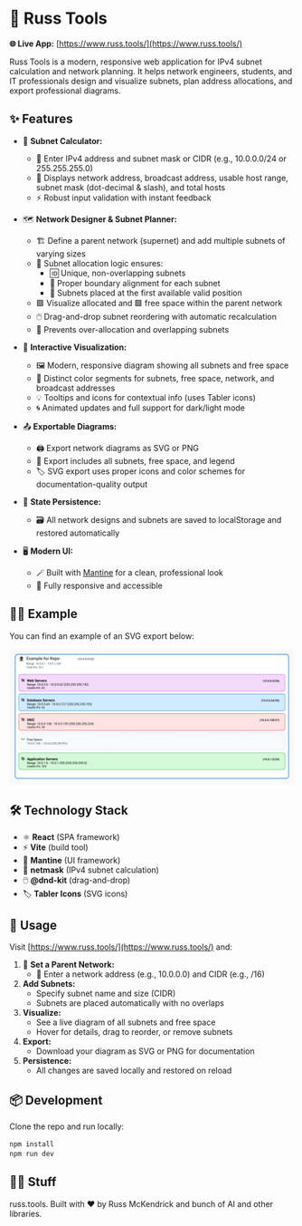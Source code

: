 # 🚦 Russ Tools

**🌐 Live App:** [https://www.russ.tools/](https://www.russ.tools/)

Russ Tools is a modern, responsive web application for IPv4 subnet calculation and network planning. It helps network engineers, students, and IT professionals design and visualize subnets, plan address allocations, and export professional diagrams.

## ✨ Features

- 🧮 **Subnet Calculator:**
  - 🔢 Enter IPv4 address and subnet mask or CIDR (e.g., 10.0.0.0/24 or 255.255.255.0)
  - 📡 Displays network address, broadcast address, usable host range, subnet mask (dot-decimal & slash), and total hosts
  - ⚡ Robust input validation with instant feedback

- 🗺️ **Network Designer & Subnet Planner:**
  - 🏗️ Define a parent network (supernet) and add multiple subnets of varying sizes
  - 🧩 Subnet allocation logic ensures:
    - 🆔 Unique, non-overlapping subnets
    - 📏 Proper boundary alignment for each subnet
    - 🚦 Subnets placed at the first available valid position
  - 🟩 Visualize allocated and 🟩 free space within the parent network
  - 🖱️ Drag-and-drop subnet reordering with automatic recalculation
  - 🚫 Prevents over-allocation and overlapping subnets

- 🎨 **Interactive Visualization:**
  - 🖼️ Modern, responsive diagram showing all subnets and free space
  - 🌈 Distinct color segments for subnets, free space, network, and broadcast addresses
  - 💡 Tooltips and icons for contextual info (uses Tabler icons)
  - 🌀 Animated updates and full support for dark/light mode

- 📤 **Exportable Diagrams:**
  - 🖨️ Export network diagrams as SVG or PNG
  - 📝 Export includes all subnets, free space, and legend
  - 🏷️ SVG export uses proper icons and color schemes for documentation-quality output

- 💾 **State Persistence:**
  - 🗃️ All network designs and subnets are saved to localStorage and restored automatically

- 🖥️ **Modern UI:**
  - 🪄 Built with [Mantine](https://mantine.dev/) for a clean, professional look
  - 📱 Fully responsive and accessible

## 👨‍💻 Example

You can find an example of an SVG export below:

![Example Diagram](example.svg)

## 🛠️ Technology Stack

- ⚛️ **React** (SPA framework)
- ⚡ **Vite** (build tool)
- 🎨 **Mantine** (UI framework)
- 🧮 **netmask** (IPv4 subnet calculation)
- 🖱️ **@dnd-kit** (drag-and-drop)
- 🏷️ **Tabler Icons** (SVG icons)

## 🚀 Usage

Visit [https://www.russ.tools/](https://www.russ.tools/) and:

1. 🏁 **Set a Parent Network:**
   - 📝 Enter a network address (e.g., 10.0.0.0) and CIDR (e.g., /16)
2. **Add Subnets:**
   - Specify subnet name and size (CIDR)
   - Subnets are placed automatically with no overlaps
3. **Visualize:**
   - See a live diagram of all subnets and free space
   - Hover for details, drag to reorder, or remove subnets
4. **Export:**
   - Download your diagram as SVG or PNG for documentation
5. **Persistence:**
   - All changes are saved locally and restored on reload

## 📦 Development

Clone the repo and run locally:

```bash
npm install
npm run dev
```

## 🤷‍♂️ Stuff

russ.tools. Built with ❤️ by Russ McKendrick and bunch of AI and other libraries.
